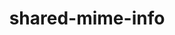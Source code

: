 ---
title: "shared-mime-info"
layout: cache
categories: [package, develop-2025-06-01]
meta: {"compilers": ["gcc@11.4.0"], "num_specs": 1, "num_specs_by_stack": {"e4s": 1, "root": 1}, "oss": ["ubuntu22.04"], "platforms": ["linux"], "stacks": ["e4s", "root"], "targets": ["x86_64_v3"], "versions": ["1.10"]}
spec_details: [{"compiler": "gcc@11.4.0", "hash": "euhj6b4x6esw5fmrvgzto53m54y3mvpr", "os": "ubuntu22.04", "platform": "linux", "size": "-", "stacks": ["e4s", "root"], "target": "x86_64_v3", "variants": ["build_system=autotools"], "versions": ["1.10"]}]
---